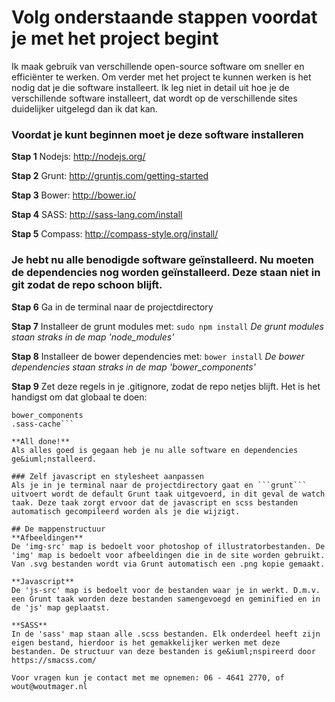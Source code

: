 # Volg onderstaande stappen voordat je met het project begint
Ik maak gebruik van verschillende open-source software om sneller en effici&euml;nter te werken. Om verder met het project te kunnen werken is het nodig dat je die software installeert. Ik leg niet in detail uit hoe je de verschillende software installeert, dat wordt op de verschillende sites duidelijker uitgelegd dan ik dat kan.

### Voordat je kunt beginnen moet je deze software installeren
**Stap 1**
Nodejs: http://nodejs.org/

**Stap 2**
Grunt: http://gruntjs.com/getting-started

**Stap 3**
Bower: http://bower.io/

**Stap 4**
SASS: http://sass-lang.com/install

**Stap 5**
Compass: http://compass-style.org/install/

### Je hebt nu alle benodigde software ge&iuml;nstalleerd. Nu moeten de dependencies nog worden ge&iuml;nstalleerd. Deze staan niet in git zodat de repo schoon blijft.
**Stap 6**
Ga in de terminal naar de projectdirectory

**Stap 7**
Installeer de grunt modules met:
```sudo npm install```
*De grunt modules staan straks in de map 'node_modules'*

**Stap 8**
Installeer de bower dependencies met:
```bower install```
*De bower dependencies staan straks in de map 'bower_components'*

**Stap 9**
Zet deze regels in je .gitignore, zodat de repo netjes blijft. Het is het handigst om dat globaal te doen:
```node_modules
bower_components
.sass-cache```

**All done!**
Als alles goed is gegaan heb je nu alle software en dependencies ge&iuml;nstalleerd.

### Zelf javascript en stylesheet aanpassen
Als je in je terminal naar de projectdirectory gaat en ```grunt``` uitvoert wordt de default Grunt taak uitgevoerd, in dit geval de watch taak. Deze taak zorgt ervoor dat de javascript en scss bestanden automatisch gecompileerd worden als je die wijzigt.

## De mappenstructuur
**Afbeeldingen**
De 'img-src' map is bedoelt voor photoshop of illustratorbestanden. De 'img' map is bedoelt voor afbeeldingen die in de site worden gebruikt. Van .svg bestanden wordt via Grunt automatisch een .png kopie gemaakt.

**Javascript**
De 'js-src' map is bedoelt voor de bestanden waar je in werkt. D.m.v. een Grunt taak worden deze bestanden samengevoegd en geminified en in de 'js' map geplaatst.

**SASS**
In de 'sass' map staan alle .scss bestanden. Elk onderdeel heeft zijn eigen bestand, hierdoor is het gemakkelijker werken met deze bestanden. De structuur van deze bestanden is ge&iuml;nspireerd door https://smacss.com/

Voor vragen kun je contact met me opnemen: 06 - 4641 2770, of wout@woutmager.nl